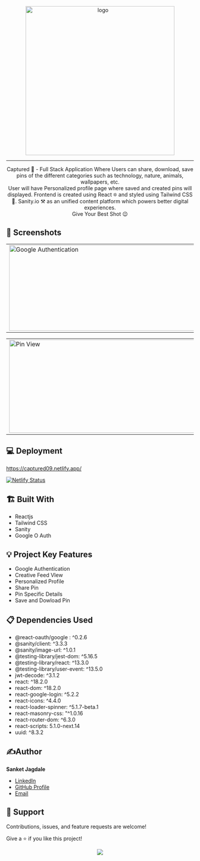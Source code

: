 <div align="center"><img src="https://user-images.githubusercontent.com/93209316/184553348-6f25c0dd-5f6e-4b30-8797-68b3b42e41f4.png" alt="logo" width=400px/></div>


<hr>

<p align="center">Captured 📸 - Full Stack Application Where Users can share, download, save pins of the different categories such as technology, nature, animals, wallpapers, etc.<br>User will have Personalized profile page where saved and created pins will displayed. Frontend is created using React 🔯 and styled using Tailwind CSS 🌟.  Sanity.io ⚒️ as an unified content platform which powers better digital experiences.<br>Give Your Best Shot 😉</p>
 

## 📱 Screenshots

<table>
  <tr>
    <td><img src = "https://user-images.githubusercontent.com/93209316/184554295-c8482ac3-9966-4d7b-9987-c240254d304c.png" alt = "Google Authentication" width = "670" height = "230"></td>
    <td><img src = "https://user-images.githubusercontent.com/93209316/184554414-db75dec0-ecdd-4ea8-85c4-225a36bfdf18.png" alt = "Feed View" width = "670" height = "230"></td>
  </tr>
</table>
<table>
    <td><img src = "https://user-images.githubusercontent.com/93209316/184554638-810860e0-9f20-4ad6-abbc-349682511b8f.png" alt = "Pin View" width = "620" height =
    "250"></td>
    <td><img src = "https://user-images.githubusercontent.com/93209316/184554589-74a98e53-cbe8-49b2-b6ef-be9a71a822f3.png" alt = "Profile View" width = "620" height = "250"></td>

</table>
 
 
 ## 💻 Deployment 
 
https://captured09.netlify.app/

[![Netlify Status](https://api.netlify.com/api/v1/badges/92cab500-7139-4527-aa7f-0325ee339c34/deploy-status)](https://app.netlify.com/sites/captured09/deploys)
  
  
 ## 🏗️ Built With

- Reactjs
- Tailwind CSS
- Sanity
- Google O Auth
   
   
## 💡 Project Key Features

- Google Authentication
- Creative Feed VIew
- Personalized Profile
- Share Pin
- Pin Specific Details
- Save and Dowload Pin
 
  
  
## 📋 Dependencies Used
 - @react-oauth/google : ^0.2.6
 - @sanity/client: ^3.3.3
 - @sanity/image-url: ^1.0.1
 - @testing-library/jest-dom: ^5.16.5
 - @testing-library/react: ^13.3.0
 - @testing-library/user-event: ^13.5.0
 - jwt-decode: ^3.1.2
 - react: ^18.2.0
 - react-dom: ^18.2.0
 - react-google-login: ^5.2.2
 - react-icons: ^4.4.0
 - react-loader-spinner: ^5.1.7-beta.1
 - react-masonry-css: "^1.0.16
 - react-router-dom: ^6.3.0
 - react-scripts: 5.1.0-next.14
 - uuid: ^8.3.2
  
  
 ## ✍️Author

**Sanket Jagdale**

- [LinkedIn](https://www.linkedin.com/in/sanket-jagdale-09/) 
- [GitHub Profile](https://github.com/Sanket00900)
- [Email](mailto:sanketsjagdale999@gmail.com?subject=Hi "Hi!" )
   
  
  
## 🤝 Support

Contributions, issues, and feature requests are welcome!

Give a ⭐️ if you like this project!

<div align="center">
<img src="https://img.shields.io/github/followers/Sanket00900.svg?style=social&label=Follow"></img>
